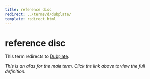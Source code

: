 ```yaml
---
title: reference disc
redirect: ../terms/d/dubplate/
template: redirect.html
---
```


# reference disc

This term redirects to [Dubplate](../terms/d/dubplate/).

*This is an alias for the main term. Click the link above to view the full definition.*
